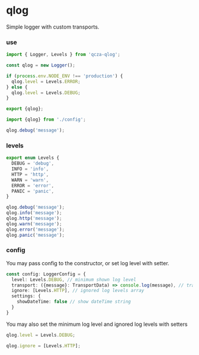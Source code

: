 # qlog

Simple logger with custom transports.

### use
```typescript
import { Logger, Levels } from 'qcza-qlog';

const qlog = new Logger();

if (process.env.NODE_ENV !== 'production') {
  qlog.level = Levels.ERROR;
} else {
  qlog.level = Levels.DEBUG;
}

export {qlog};
```
```typescript
import {qlog} from './config';

qlog.debug('message');
```

### levels
```typescript
export enum Levels {
  DEBUG = 'debug',
  INFO = 'info',
  HTTP = 'http',
  WARN = 'warn',
  ERROR = 'error',
  PANIC = 'panic',
}

qlog.debug('message');
qlog.info('message');
qlog.http('message');
qlog.warn('message');
qlog.error('message');
qlog.panic('message');
```

### config
You may pass config to the constructor, or set log level with setter.

```typescript
const config: LoggerConfig = {
  level: Levels.DEBUG, // minimum shown log level 
  transport: ({message}: TransportData) => console.log(message), // transport function or array of functions
  ignore: [Levels.HTTP], // ignored log levels array
  settings: {
    showDateTime: false // show dateTime string
  }
}
```

You may also set the minimum log level and ignored log levels with setters

```typescript
qlog.level = Levels.DEBUG;

qlog.ignore = [Levels.HTTP];
```
